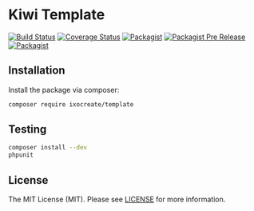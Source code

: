 # Kiwi Template

[![Build Status](https://travis-ci.org/ixocreate/template.svg?branch=master)](https://travis-ci.org/ixocreate/template)
[![Coverage Status](https://coveralls.io/repos/github/ixocreate/template/badge.svg?branch=develop)](https://coveralls.io/github/ixocreate/template?branch=develop)
[![Packagist](https://img.shields.io/packagist/v/ixocreate/template.svg)](https://packagist.org/packages/ixocreate/template)
[![Packagist Pre Release](https://img.shields.io/packagist/vpre/ixocreate/template.svg)](https://packagist.org/packages/ixocreate/template)
[![Packagist](https://img.shields.io/packagist/l/ixocreate/template.svg)](https://packagist.org/packages/ixocreate/template)

## Installation

Install the package via composer:

```sh
composer require ixocreate/template
```

## Testing

```sh
composer install --dev
phpunit
```

## License

The MIT License (MIT). Please see [LICENSE](LICENSE) for more information.